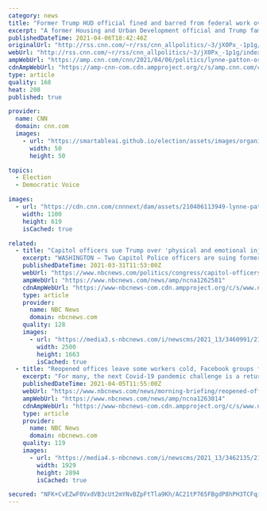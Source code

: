 ```yaml
---
category: news
title: "Former Trump HUD official fined and barred from federal work over Hatch Act violation"
excerpt: "A former Housing and Urban Development official and Trump family associate has been fined and barred from federal work for violating the Hatch Act's prohibition of use of official authority after she blurred the lines between official business and politics by producing a video for the 2020 Republican"
publishedDateTime: 2021-04-06T18:42:46Z
originalUrl: "http://rss.cnn.com/~r/rss/cnn_allpolitics/~3/jX0Px_-1p1g/index.html"
webUrl: "http://rss.cnn.com/~r/rss/cnn_allpolitics/~3/jX0Px_-1p1g/index.html"
ampWebUrl: "https://amp.cnn.com/cnn/2021/04/06/politics/lynne-patton-osc-hud-violation/index.html"
cdnAmpWebUrl: "https://amp-cnn-com.cdn.ampproject.org/c/s/amp.cnn.com/cnn/2021/04/06/politics/lynne-patton-osc-hud-violation/index.html"
type: article
quality: 168
heat: 208
published: true

provider:
  name: CNN
  domain: cnn.com
  images:
    - url: "https://smartableai.github.io/election/assets/images/organizations/cnn.com-50x50.jpg"
      width: 50
      height: 50

topics:
  - Election
  - Democratic Voice

images:
  - url: "https://cdn.cnn.com/cnnnext/dam/assets/210406113949-lynne-patton-2019-file-super-tease.jpg"
    width: 1100
    height: 619
    isCached: true

related:
  - title: "Capitol officers sue Trump over 'physical and emotional injuries' from Jan. 6 attack"
    excerpt: "WASHINGTON — Two Capitol Police officers are suing former President Donald Trump over “physical and emotional injuries” they suffered during the attack on the Capitol Jan. 6, which they say was incited by the former president. Officers James ..."
    publishedDateTime: 2021-03-31T11:53:00Z
    webUrl: "https://www.nbcnews.com/politics/congress/capitol-officers-sue-trump-over-physical-emotional-injuries-jan-6-n1262581"
    ampWebUrl: "https://www.nbcnews.com/news/amp/ncna1262581"
    cdnAmpWebUrl: "https://www-nbcnews-com.cdn.ampproject.org/c/s/www.nbcnews.com/news/amp/ncna1262581"
    type: article
    provider:
      name: NBC News
      domain: nbcnews.com
    quality: 128
    images:
      - url: "https://media3.s-nbcnews.com/i/newscms/2021_13/3460991/210331-capitol-riot-mc-1141_ac907b44d1b20b0f9a1e1fc98e3f4723.JPG"
        width: 2500
        height: 1663
        isCached: true
  - title: "Reopened offices leave some workers cold, Facebook groups fill the void and Trump's surprising rebrand"
    excerpt: "For many, the next Covid-19 pandemic challenge is a return to \"normalcy.\" This morning we are looking at what going back to the office means, plus Trump ditching his iconic brand and how a Chicago teacher ignited a firestorm over one country's Nazi legacy."
    publishedDateTime: 2021-04-05T11:55:00Z
    webUrl: "https://www.nbcnews.com/news/morning-briefing/reopened-offices-leave-some-workers-cold-facebook-groups-fill-void-n1263014"
    ampWebUrl: "https://www.nbcnews.com/news/amp/ncna1263014"
    cdnAmpWebUrl: "https://www-nbcnews-com.cdn.ampproject.org/c/s/www.nbcnews.com/news/amp/ncna1263014"
    type: article
    provider:
      name: NBC News
      domain: nbcnews.com
    quality: 119
    images:
      - url: "https://media4.s-nbcnews.com/i/newscms/2021_13/3462135/210404-stanfordncaatitle-kf-1025p_3ed72c869bb4625859403f739b77ead5.jpg"
        width: 1929
        height: 2894
        isCached: true

secured: "NFK+CvEZwF0VxdVB3cUt2mYNvBZpFtTla9Kh/AC21tP765FBgdP8hPH3TCFqiMEfPAJcNC+7UzSV3Xui++tvzDrW+zJnJwjDucmmC0igMZ3P9zQa4CbZV1OfuQv0FVMEB0udLW8UHqk2ioMaB8ua0bVTbqNRNOuxl5sGLuhh6cBbVWYjGTdrXH2Oxh/4XzC51HAioqRQHUcmtTfYOSBVpKf7HHo6iGSbThA2Fll/fsHBUEYOJX2eCbzimHK27vqstdSgSrF1qnTfO9LvhGN3Q0W7eOtccuIzfzLwchsrhSxJozADZcF2HmD+EePDtsT3tEhsXzg4xWUyAxhzj3lUNA9nnX+hNbU0APllJBfB8rQ=;FkU1Qcs+wVRNVYD4o2kneg=="
---
```


